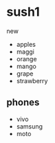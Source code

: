 # sush1
new
- apples 
- maggi
- orange
- mango
- grape
- strawberry

## phones
- vivo
- samsung
- moto
